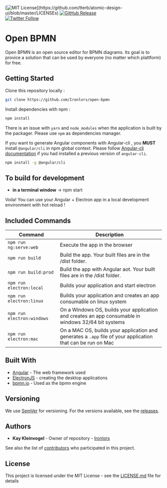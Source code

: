 [![MIT License](https://img.shields.io/apm/l/atomic-design-ui.svg?)](https://github.com/tterb/atomic-design-ui/blob/master/LICENSEs)
[![GitHub Release](https://img.shields.io/github/release/tterb/PlayMusic.svg?style=flat)]()  
[![Twitter Follow](https://img.shields.io/twitter/follow/bstevensondev.svg?style=social)](https://twitter.com/KayKleinvogel)

# Open BPMN

Open BPMN is an open source editor for BPMN diagrams. Its goal is to provice a solution that can be used by everyone (no matter which plattform) for free.

## Getting Started

Clone this repository locally :

```bash
git clone https://github.com/Ironlors/open-bpmn
```

Install dependencies with npm :

```bash
npm install
```

There is an issue with `yarn` and `node_modules` when the application is built by the packager. Please use `npm` as dependencies manager.

If you want to generate Angular components with Angular-cli , you **MUST** install `@angular/cli` in npm global context.
Please follow [Angular-cli documentation](https://github.com/angular/angular-cli) if you had installed a previous version of `angular-cli`.

```bash
npm install -g @angular/cli
```

## To build for development

- **in a terminal window** -> npm start

Voila! You can use your Angular + Electron app in a local development environment with hot reload !

## Included Commands

| Command                    | Description                                                                                                 |
| -------------------------- | ----------------------------------------------------------------------------------------------------------- |
| `npm run ng:serve:web`     | Execute the app in the browser                                                                              |
| `npm run build`            | Build the app. Your built files are in the /dist folder.                                                    |
| `npm run build:prod`       | Build the app with Angular aot. Your built files are in the /dist folder.                                   |
| `npm run electron:local`   | Builds your application and start electron                                                                  |
| `npm run electron:linux`   | Builds your application and creates an app consumable on linux system                                       |
| `npm run electron:windows` | On a Windows OS, builds your application and creates an app consumable in windows 32/64 bit systems         |
| `npm run electron:mac`     | On a MAC OS, builds your application and generates a `.app` file of your application that can be run on Mac |

## Built With

- [Angular](https://angular.io/) - The web framework used
- [ElectronJS](https://www.electronjs.org/) - creating the desktop applications
- [bpmn.io](https://bpmn.io/) - Used as the bpmn engine

## Versioning

We use [SemVer](http://semver.org/) for versioning. For the versions available, see the [releases](https://github.com/Ironlors/open-bpmn/releases).

## Authors

- **Kay Kleinvogel** - Owner of repository - [Ironlors](https://github.com/Ironlors)

See also the list of [contributors](https://github.com/Ironlors/open-bpmn/contributors) who participated in this project.

## License

This project is licensed under the MIT License - see the [LICENSE.md](LICENSE.md) file for details
